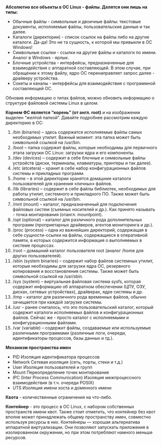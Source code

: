**Абсолютно все объекты в ОС Linux - файлы. Делятся они лишь на типы:**
- Обычные файлы - символьные и двоичные файлы: текстовые документы, исполняемые файлы, пользовательские данные и так далее.
- Каталоги (директории) - список ссылок на файлы либо на другие каталоги. Да-да! Это не та сущность, к которой мы привыкли в ОС Windows!
- Символьные ссылки - ссылки на другие файлы и каталоги по имени. Аналог в Windows - ярлык.
- Блочные устройства - интерфейсы, предназначенные для взаимодействия с аппаратной составляющей. В этом случае, при обращении к этому файлу, ядро ОС перенаправляет запрос далее - драйверу устройства.
- Сокеты и каналы - интерфейсы для взаимодействия с программной
составляющей ОС.

Обновив информацию о типах файлов, можно обновить информацию о структуре файловой системы Linux в целом. 

**Корнем ФС является “корень” (от англ. root)** и на изображении выделен “желтой папкой”. Давайте подробнее рассмотрим каждую директорию в ОС:
1. /bin (binaries) – здесь содержатся исполняемые файлы самых необходимых утилит. Важный момент: эта папка может быть символьной ссылкой на /usr/bin.
2. /boot – папка содержит файлы, которые необходимы для первичного этапа загрузки ОС Linux: загрузки ядра и его компоненты.
3. /dev (devices) – содержит в себе блочные и символьные файлы устройств (диски, терминалы, клавиатуры, принтеры и так далее).
4. /etc (etcetera) – хранит в себе набор конфигурационных файлов системы и прикладных программ.
5. /home – в этой директории хранятся домашние каталоги пользователей для хранения «личных» файлов.
6. /lib (libraries) – содержит в себе файлы библиотек, необходимых для работы утилит, системного и прикладного ПО. Также может быть символьной ссылкой на /usr/bin.
7. /mnt (mount) – каталог, предназначенный для подключения файловых систем (съемных носителей и др.). Как принято называть - точка монтирования (отангл. mountpoint).
8. /opt (optional) – каталог для различного рода дополнительных программ (проприетарных драйверов, агентов мониторинга и др.).
9. /proc (process) – одна из важнейших директорий, содержащая в себе сущности-ссылки на файлы, содержащиеся в оперативной памяти, в которых содержится информация о выполняемых в системе процессах.
10. /root – домашний каталог пользователя root (аналог /home для других пользователей).
11. /sbin (system binaries) – содержит набор файлов системных утилит, которые необходимы для загрузки ядра ОС, резервного копирования и восстановления системы. Также может быть символьной ссылкой на /usr/sbin.
12. /sys (system) – виртуальная файловая система sysfs, которая содержит информацию об аппаратном обеспечении (ЦПУ, ОЗУ, дисках, сетевых устройствах), драйверах, ядре системы и др.
13. /tmp – каталог для различного рода временных файлов, обычно зачищается при каждой загрузке системы.
14. /usr – ранее считалось, что это пользовательский каталог, который содержит каталоги исполняемых файлов и конфигурационных файлов. Сейчас же - просто каталог с исполняемыми и конфигурационными файлами.
15. /var (variable) – содержит файлы, создаваемые или используемые различными программами (различные логи, очереди, идентификаторы процессов, базы данных и тд.).


**Механизм пространства имен**
- PID
Изоляция идентификатора процессов
- Network
Сетевая изоляция (сеть, порты, стеки и т.д.)
- User
Изоляция пользователей и групп
- Mount
Переопределение точек монтирования
- IPC (Inter Process Communication)
Изоляция межпроцессного взаимодействия (в т.ч. очереди POSIX)
- UTS
Изоляция имени хоста и доменного имени


**Квота** - количественные ограничения на что-либо.

**Контейнер** - это процесс в ОС Linux, с набором собственных пространств имени квот. Также стоит отметить, что контейнер без квот вполне может принадлежать общему пространству имен, совместно используя ресурсы в них. Контейнеры — хорошая альтернатива аппаратной виртуализации. Они позволяют запускать
приложения в изолированном окружении, но при этом потребляют намного меньше ресурсов.


